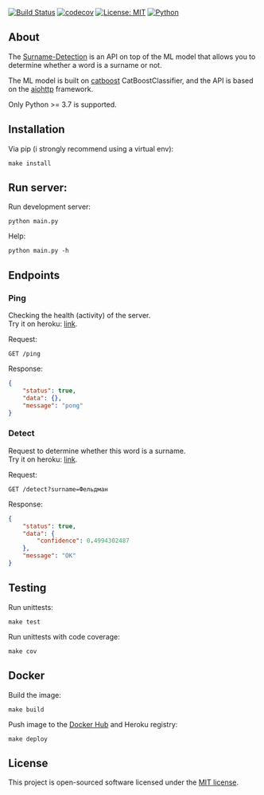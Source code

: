 [![Build Status](https://travis-ci.com/rugleb/surname-detection.svg?branch=master)](https://travis-ci.com/rugleb/surname-detection)
[![codecov](https://codecov.io/gh/rugleb/surname-detection/branch/master/graph/badge.svg)](https://codecov.io/gh/rugleb/surname-detection)
[![License: MIT](https://img.shields.io/badge/License-MIT-yellow.svg)](https://github.com/rugleb/surname-detection/blob/master/LICENSE)
[![Python](https://img.shields.io/badge/Python-3.7%20%7C%203.8-green)](https://www.python.org/)

## About

The [Surname-Detection](https://github.com/rugleb/surname-detection) is an API on top of the ML model that allows you to determine whether a word is a surname or not.

The ML model is built on [catboost](https://github.com/catboost/catboost) CatBoostClassifier, and the API is based on the [aiohttp](https://github.com/aio-libs/aiohttp) framework.

Only Python >= 3.7 is supported.

## Installation

Via pip (i strongly recommend using a virtual env):

```shell script
make install
```

## Run server:

Run development server:

```shell script
python main.py
```

Help:

```shell script
python main.py -h
```

## Endpoints

### Ping

Checking the health (activity) of the server.  
Try it on heroku: [link](https://surname-detection.herokuapp.com/ping).

Request:

```
GET /ping 
```

Response:

```json
{
    "status": true,
    "data": {},
    "message": "pong"
}
```

### Detect

Request to determine whether this word is a surname.  
Try it on heroku: [link](https://surname-detection.herokuapp.com/detect?surname=Фельдман).

Request:

```
GET /detect?surname=Фельдман
```

Response:

```json
{
    "status": true,
    "data": {
        "confidence": 0.4994302487
    },
    "message": "OK"
}
```

## Testing

Run unittests:

```shell script
make test
```

Run unittests with code coverage:

```shell script
make cov
```

## Docker

Build the image:

```shell script
make build
```

Push image to the [Docker Hub](https://hub.docker.com/repository/docker/rugleb/surname-detection) and Heroku registry:

```shell script
make deploy
```

## License

This project is open-sourced software licensed under the [MIT license](https://github.com/rugleb/surname-detection/blob/master/LICENSE).
